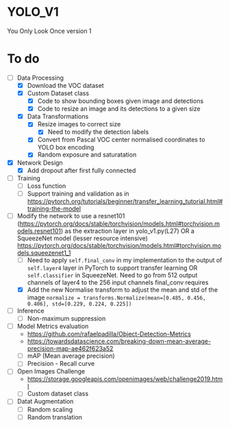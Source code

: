 # YOLO_V1
You Only Look Once version 1

# To do
- [ ] Data Processing
    - [x] Download the VOC dataset
    - [x] Custom Dataset class
        - [x] Code to show bounding boxes given image and detections
        - [x] Code to resize an image and its detections to a given size
    - [x] Data Transformations
        - [x] Resize images to correct size
            - [x] Need to modify the detection labels
        - [x] Convert from Pascal VOC center normalised coordinates to YOLO box encoding        
        - [x] Random exposure and saturatation
- [x] Network Design
    - [x] Add dropout after first fully connected
- [ ] Training 
    - [ ] Loss function
    - [ ] Support training and validation as in https://pytorch.org/tutorials/beginner/transfer_learning_tutorial.html#training-the-model
- [ ] Modify the network to use a resnet101 (https://pytorch.org/docs/stable/torchvision/models.html#torchvision.models.resnet101) as the extraction layer in yolo_v1.py(L27) OR a SqueezeNet model (lesser resource intensive) https://pytorch.org/docs/stable/torchvision/models.html#torchvision.models.squeezenet1_1
    - [ ] Need to apply `self.final_conv` in my implementation to the output of `self.layer4` layer in PyTorch to support transfer learning OR `self.classifier` in SqueezeNet. Need to go from 512 output channels of layer4 to the 256 input channels final_conv requires
    - [x] Add the new Normalise transform to adjust the mean and std of the image
            `normalize = transforms.Normalize(mean=[0.485, 0.456, 0.406],
                                            std=[0.229, 0.224, 0.225])
            `
- [ ] Inference
    - [ ] Non-maximum suppression
- [ ] Model Metrics evaluation
    - https://github.com/rafaelpadilla/Object-Detection-Metrics
    - https://towardsdatascience.com/breaking-down-mean-average-precision-map-ae462f623a52
    - [ ] mAP (Mean average precision)
    - [ ] Precision - Recall curve
- [ ] Open Images Challenge 
    - https://storage.googleapis.com/openimages/web/challenge2019.html
    - [ ] Custom dataset class
- [ ] Datat Augmentation
    - [ ] Random scaling
    - [ ] Random translation